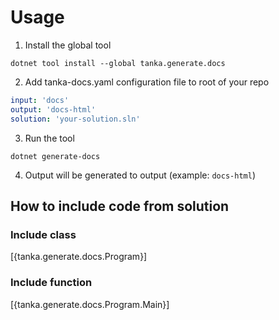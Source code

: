 Usage
=============================================================

1. Install the global tool

```
dotnet tool install --global tanka.generate.docs
```

2. Add tanka-docs.yaml configuration file to root of your repo

```yaml
input: 'docs'
output: 'docs-html'
solution: 'your-solution.sln'
```

3. Run the tool

```
dotnet generate-docs
```

4. Output will be generated to output (example: `docs-html`)


## How to include code from solution

### Include class

[{tanka.generate.docs.Program}]

### Include function

[{tanka.generate.docs.Program.Main}]

